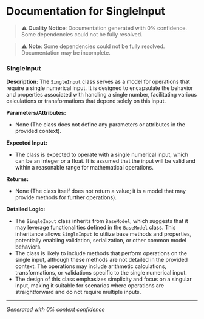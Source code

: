 # Documentation for SingleInput

> ⚠️ **Quality Notice**: Documentation generated with 0% confidence. Some dependencies could not be fully resolved.


> ⚠️ **Note**: Some dependencies could not be fully resolved. Documentation may be incomplete.
### SingleInput

**Description:**
The `SingleInput` class serves as a model for operations that require a single numerical input. It is designed to encapsulate the behavior and properties associated with handling a single number, facilitating various calculations or transformations that depend solely on this input.

**Parameters/Attributes:**
- None (The class does not define any parameters or attributes in the provided context).

**Expected Input:**
- The class is expected to operate with a single numerical input, which can be an integer or a float. It is assumed that the input will be valid and within a reasonable range for mathematical operations.

**Returns:**
- None (The class itself does not return a value; it is a model that may provide methods for further operations).

**Detailed Logic:**
- The `SingleInput` class inherits from `BaseModel`, which suggests that it may leverage functionalities defined in the `BaseModel` class. This inheritance allows `SingleInput` to utilize base methods and properties, potentially enabling validation, serialization, or other common model behaviors.
- The class is likely to include methods that perform operations on the single input, although these methods are not detailed in the provided context. The operations may include arithmetic calculations, transformations, or validations specific to the single numerical input.
- The design of this class emphasizes simplicity and focus on a singular input, making it suitable for scenarios where operations are straightforward and do not require multiple inputs.

---
*Generated with 0% context confidence*

